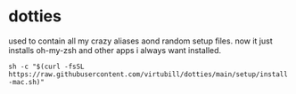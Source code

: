 # dotties

used to contain all my crazy aliases aond random setup files.  now it just installs oh-my-zsh and
other apps i always want installed.

`sh -c "$(curl -fsSL https://raw.githubusercontent.com/virtubill/dotties/main/setup/install-mac.sh)"`
